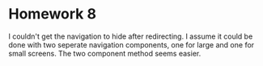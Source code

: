 # Homework 8

I couldn't get the navigation to hide after redirecting. I assume it could be done with two seperate navigation components, one for large and one for small screens. The two component method seems easier.
